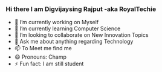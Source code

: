 ### Hi there I am Digvijaysing Rajput -aka RoyalTechie

- 🔭 I’m currently working on Myself
- 🌱 I’m currently learning Computer Science
- 👯 I’m looking to collaborate on New Innovation Topics
- 💬 Ask me about anything regarding Technology
- 📫 To Meet me find me 
- 😄 Pronouns: Champ
- ⚡ Fun fact: I am still student
